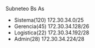 Subneteo Bs As

- Sistema(120) 172.30.34.0/25
- Gerencia(45) 172.30.34.128/26
- Logistica(22) 172.30.34.192/28
- Admin(28) 172.30.34.224/28

